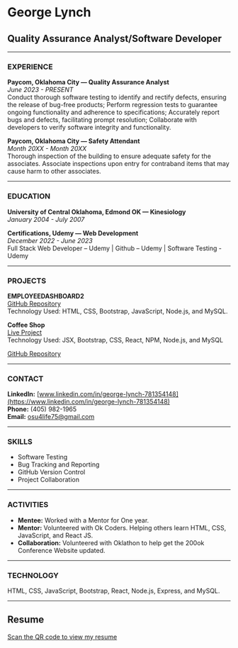 # George Lynch
## Quality Assurance Analyst/Software Developer

---

### EXPERIENCE

**Paycom, Oklahoma City — Quality Assurance Analyst**  
*June 2023 - PRESENT*  
Conduct thorough software testing to identify and rectify defects, ensuring the release of bug-free products; Perform regression tests to guarantee ongoing functionality and adherence to specifications; Accurately report bugs and defects, facilitating prompt resolution; Collaborate with developers to verify software integrity and functionality.

**Paycom, Oklahoma City — Safety Attendant**  
*Month 20XX - Month 20XX*  
Thorough inspection of the building to ensure adequate safety for the associates. Associate inspections upon entry for contraband items that may cause harm to other associates.

---

### EDUCATION

**University of Central Oklahoma, Edmond OK — Kinesiology**  
*January 2004 - July 2007*

**Certifications, Udemy — Web Development**  
*December 2022 - June 2023*  
Full Stack Web Developer – Udemy | Github – Udemy | Software Testing - Udemy

---

### PROJECTS

**EMPLOYEEDASHBOARD2**  
[GitHub Repository](https://github.com/osu4life75/employeeDashBoard2)  
Technology Used: HTML, CSS, Bootstrap, JavaScript, Node.js, and MySQL.

**Coffee Shop**  
[Live Project](https://silver-melomakarona-0f3505.netlify.app/)  
Technology Used: JSX, Bootstrap, CSS, React, NPM, Node.js, and MySQL

[GitHub Repository](https://github.com/osu4life75)

---

### CONTACT

**LinkedIn:** [www.linkedin.com/in/george-lynch-781354148](https://www.linkedin.com/in/george-lynch-781354148)  
**Phone:** (405) 982-1965  
**Email:** osu4life75@gmail.com

---

### SKILLS

- Software Testing
- Bug Tracking and Reporting
- GitHub Version Control
- Project Collaboration

---

### ACTIVITIES

- **Mentee:** Worked with a Mentor for One year.
- **Mentor:** Volunteered with Ok Coders. Helping others learn HTML, CSS, JavaScript, and React JS.
- **Collaboration:** Volunteered with Oklathon to help get the 200ok Conference Website updated.

---

### TECHNOLOGY

HTML, CSS, JavaScript, Bootstrap, React, Node.js, Express, and MySQL.

---

## Resume

[Scan the QR code to view my resume]((https://share.icloud.com/photos/025EjG5XDVV8QfsAy75NYublA))
